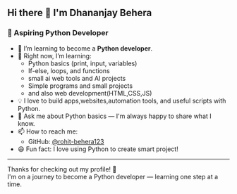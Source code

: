 ## Hi there 👋 I'm Dhananjay Behera

<!--
**rohit-behera123/rohit-behera123** is a ✨ _special_ ✨ repository because its `README.md` (this file) appears on your GitHub profile.
-->

### 🐍 Aspiring Python Developer

- 🔭 I’m learning to become a **Python developer**.
- 🌱 Right now, I’m learning:
  - Python basics (print, input, variables)
  - If-else, loops, and functions
  - small ai web tools and AI projects
  - Simple programs and small projects
  - and also web development(HTML,CSS,JS)
- 💡 I love to build apps,websites,automation tools, and useful scripts with Python.
- 💬 Ask me about Python basics — I'm always happy to share what I know.
- 📫 How to reach me:  
  - GitHub: [@rohit-behera123](https://github.com/rohit-behera123)
- 😄 Fun fact: I love using Python to create smart project!

---

Thanks for checking out my profile! 🚀  
I'm on a journey to become a Python developer — learning one step at a time.

